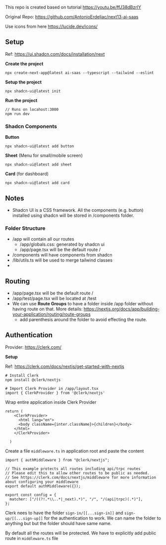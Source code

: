 This repo is created based on tutorial https://youtu.be/ffJ38dBzrlY

Original Repo:
https://github.com/AntonioErdeljac/next13-ai-saas

Use icons from here
https://lucide.dev/icons/


## Setup

Ref: https://ui.shadcn.com/docs/installation/next 

**Create the project**

```
npx create-next-app@latest ai-saas --typescript --tailwind --eslint 
```

**Setup the project**
```
npx shadcn-ui@latest init
```

**Run the project**

```
// Runs on locahost:3000
npm run dev
```

### Shadcn Components

**Button**
```
npx shadcn-ui@latest add button
```

**Sheet** (Menu for small/mobile screen)
```
npx shadcn-ui@latest add sheet
```

**Card** (for dashboard)
```
npx shadcn-ui@latest add card
```

## Notes

* Shadcn UI is a CSS framework. All the components (e.g. button) installed using shadcn will be stored in /components folder.


### Folder Structure
* /app will contain all our routes
    * /app/globals.css: generated by shadcn ui
    * /app/page.tsx will be the default route /
* /components will have components from shadcn
* /lib/utils.ts will be used to merge tailwind classes
* 

## Routing
* /app/page.tsx will be the default route /
* /app/test/page.tsx will be located at /test
* We can use **Route Groups** to have a folder inside /app folder without having route on that. More details: https://nextjs.org/docs/app/building-your-application/routing/route-groups
    * add parenthesis around the folder to avoid effecting the route.

## Authentication

Provider: https://clerk.com/

**Setup**

Ref: https://clerk.com/docs/nextjs/get-started-with-nextjs

```
# Install Clerk
npm install @clerk/nextjs

# Import Clerk Provider in /app/layout.tsx
import { ClerkProvider } from '@clerk/nextjs'

```

Wrap entire application inside Clerk Provider
```
return (
    <ClerkProvider>
      <html lang="en">
      <body className={inter.className}>{children}</body>
    </html>
    </ClerkProvider>
    
  )
```

Create a file `middleware.ts` in application root and paste the content
```
import { authMiddleware } from "@clerk/nextjs";

// This example protects all routes including api/trpc routes
// Please edit this to allow other routes to be public as needed.
// See https://clerk.com/docs/nextjs/middleware for more information about configuring your middleware
export default authMiddleware({});

export const config = {
  matcher: ["/((?!.*\\..*|_next).*)", "/", "/(api|trpc)(.*)"],
};

```

Clerk nees to have the folder `sign-in/[[...sign-in]]` and `sign-up/[[...sign-up]]` for the authentication to work. We can name the folder to anything but but the folder should have same name.

By default all the routes will be protected. We have to explicitly add public route in `middleware.ts` file









